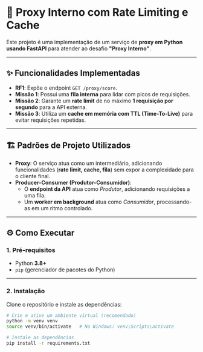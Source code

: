 # 🚀 Proxy Interno com Rate Limiting e Cache

Este projeto é uma implementação de um serviço de **proxy em Python usando FastAPI** para atender ao desafio **"Proxy Interno"**.

---

## ✨ Funcionalidades Implementadas

- **RF1**: Expõe o endpoint `GET /proxy/score`.
- **Missão 1**: Possui uma **fila interna** para lidar com picos de requisições.
- **Missão 2**: Garante um **rate limit** de no máximo **1 requisição por segundo** para a API externa.
- **Missão 3**: Utiliza um **cache em memória com TTL (Time-To-Live)** para evitar requisições repetidas.

---

## 🏗️ Padrões de Projeto Utilizados

- **Proxy**: O serviço atua como um intermediário, adicionando funcionalidades (**rate limit, cache, fila**) sem expor a complexidade para o cliente final.  
- **Producer-Consumer (Produtor-Consumidor)**:  
  - O **endpoint da API** atua como *Produtor*, adicionando requisições a uma fila.  
  - Um **worker em background** atua como *Consumidor*, processando-as em um ritmo controlado.

---

## ⚙️ Como Executar

### 1. Pré-requisitos
- Python **3.8+**
- `pip` (gerenciador de pacotes do Python)

---

### 2. Instalação

Clone o repositório e instale as dependências:

```bash
# Crie e ative um ambiente virtual (recomendado)
python -m venv venv
source venv/bin/activate   # No Windows: venv\Scripts\activate

# Instale as dependências
pip install -r requirements.txt
